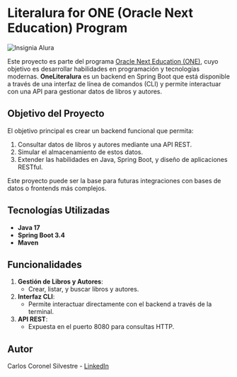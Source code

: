 # Literalura for ONE (Oracle Next Education) Program  
![Insignia Alura](./img/insignia_alura.png)

Este proyecto es parte del programa [Oracle Next Education (ONE)](https://www.oracle.com/lad/education/oracle-next-education/), cuyo objetivo es desarrollar habilidades en programación y tecnologías modernas. **OneLiteralura** es un backend en Spring Boot que está disponible a través de una interfaz de línea de comandos (CLI) y permite interactuar con una API para gestionar datos de libros y autores.

## Objetivo del Proyecto  
El objetivo principal es crear un backend funcional que permita:  
1. Consultar datos de libros y autores mediante una API REST.  
2. Simular el almacenamiento de estos datos.  
3. Extender las habilidades en Java, Spring Boot, y diseño de aplicaciones RESTful.  

Este proyecto puede ser la base para futuras integraciones con bases de datos o frontends más complejos.

## Tecnologías Utilizadas  
- **Java 17**  
- **Spring Boot 3.4**  
- **Maven**  

## Funcionalidades  
1. **Gestión de Libros y Autores**:  
   - Crear, listar, y buscar libros y autores.  
2. **Interfaz CLI**:  
   - Permite interactuar directamente con el backend a través de la terminal.  
3. **API REST**:  
   - Expuesta en el puerto 8080 para consultas HTTP.  

## Autor

Carlos Coronel Silvestre - [LinkedIn](https://www.linkedin.com/in/carlos-coronel-silvestre-7645921b9/)
